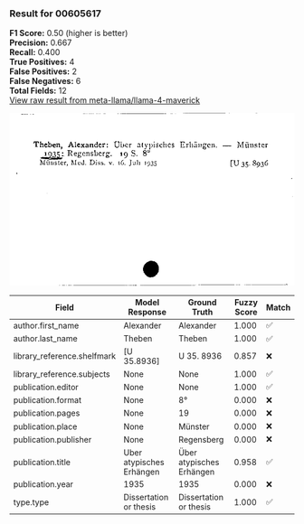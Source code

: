 ### Result for 00605617
**F1 Score:** 0.50 (higher is better)<br>**Precision:** 0.667<br>**Recall:** 0.400<br>**True Positives:** 4<br>**False Positives:** 2<br>**False Negatives:** 6<br>**Total Fields:** 12<br>[View raw result from meta-llama/llama-4-maverick](https://github.com/RISE-UNIBAS/humanities_data_benchmark/blob/main/results/2025-10-17/T0252/request_T0252_00605617.json)

<img src="https://github.com/RISE-UNIBAS/humanities_data_benchmark/blob/main/benchmarks/zettelkatalog/images/00605617.jpg?raw=true" alt="00605617" width="600px">

| Field | Model Response | Ground Truth | Fuzzy Score | Match |
|-------|----------------|--------------|-------------|-------|
| author.first_name | Alexander | Alexander | 1.000 | ✅ |
| author.last_name | Theben | Theben | 1.000 | ✅ |
| library_reference.shelfmark | [U 35.8936] | U 35. 8936 | 0.857 | ❌ |
| library_reference.subjects | None | None | 1.000 | ✅ |
| publication.editor | None | None | 1.000 | ✅ |
| publication.format | None | 8° | 0.000 | ❌ |
| publication.pages | None | 19 | 0.000 | ❌ |
| publication.place | None | Münster | 0.000 | ❌ |
| publication.publisher | None | Regensberg | 0.000 | ❌ |
| publication.title | Uber atypisches Erhängen | Über atypisches Erhängen | 0.958 | ✅ |
| publication.year | 1935 | 1935 | 0.000 | ❌ |
| type.type | Dissertation or thesis | Dissertation or thesis | 1.000 | ✅ |

